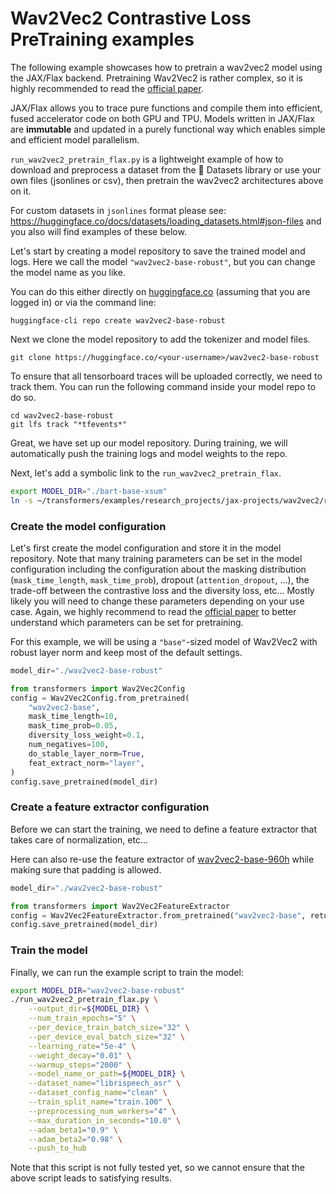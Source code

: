 # Wav2Vec2 Contrastive Loss PreTraining examples

The following example showcases how to pretrain a wav2vec2 model using the JAX/Flax backend.
Pretraining Wav2Vec2 is rather complex, so it is highly recommended to read the 
[official paper](https://arxiv.org/abs/2006.11477).

JAX/Flax allows you to trace pure functions and compile them into efficient, fused accelerator code on both GPU and TPU.
Models written in JAX/Flax are **immutable** and updated in a purely functional
way which enables simple and efficient model parallelism.

`run_wav2vec2_pretrain_flax.py` is a lightweight example of how to download and preprocess a dataset from the 🤗 Datasets library or use your own files (jsonlines or csv), then pretrain the wav2vec2 architectures above on it.

For custom datasets in `jsonlines` format please see: https://huggingface.co/docs/datasets/loading_datasets.html#json-files and you also will find examples of these below.

Let's start by creating a model repository to save the trained model and logs.
Here we call the model `"wav2vec2-base-robust"`, but you can change the model name as you like.

You can do this either directly on [huggingface.co](https://huggingface.co/new) (assuming that
you are logged in) or via the command line:

```
huggingface-cli repo create wav2vec2-base-robust
```

Next we clone the model repository to add the tokenizer and model files.

```
git clone https://huggingface.co/<your-username>/wav2vec2-base-robust
```

To ensure that all tensorboard traces will be uploaded correctly, we need to 
track them. You can run the following command inside your model repo to do so.

```
cd wav2vec2-base-robust
git lfs track "*tfevents*"
```

Great, we have set up our model repository. During training, we will automatically
push the training logs and model weights to the repo.

Next, let's add a symbolic link to the `run_wav2vec2_pretrain_flax`.

```bash
export MODEL_DIR="./bart-base-xsum"
ln -s ~/transformers/examples/research_projects/jax-projects/wav2vec2/run_wav2vec2_pretrain_flax.py ./
```

### Create the model configuration

Let's first create the model configuration and store it in the model repository. 
Note that many training parameters can be set in the model configuration including
the configuration about the masking distribution (`mask_time_length`, `mask_time_prob`), 
dropout (`attention_dropout`, ...), the trade-off between the contrastive loss and 
the diversity loss, etc...
Mostly likely you will need to change these parameters depending on your use case.
Again, we highly recommend to read the [official paper](https://arxiv.org/abs/2006.11477) 
to better understand which parameters can be set for pretraining.

For this example, we will be using a `"base"`-sized model of Wav2Vec2 with robust 
layer norm and keep most of the default settings.

```python
model_dir="./wav2vec2-base-robust"

from transformers import Wav2Vec2Config
config = Wav2Vec2Config.from_pretrained(
	"wav2vec2-base", 
    mask_time_length=10,
	mask_time_prob=0.05,
	diversity_loss_weight=0.1,
	num_negatives=100,
	do_stable_layer_norm=True,
	feat_extract_norm="layer",
)
config.save_pretrained(model_dir)
```

### Create a feature extractor configuration

Before we can start the training, we need to define 
a feature extractor that takes care of normalization, etc...

Here can also re-use the feature extractor of [wav2vec2-base-960h](https://huggingface.co/facebook/wav2vec2-base) while making sure that padding is allowed.


```python
model_dir="./wav2vec2-base-robust"

from transformers import Wav2Vec2FeatureExtractor
config = Wav2Vec2FeatureExtractor.from_pretrained("wav2vec2-base", return_attention_mask=True)
config.save_pretrained(model_dir)
```

### Train the model
Finally, we can run the example script to train the model:

```bash
export MODEL_DIR="wav2vec2-base-robust"
./run_wav2vec2_pretrain_flax.py \
    --output_dir=${MODEL_DIR} \
    --num_train_epochs="5" \
    --per_device_train_batch_size="32" \
    --per_device_eval_batch_size="32" \
    --learning_rate="5e-4" \
    --weight_decay="0.01" \
    --warmup_steps="2000" \
    --model_name_or_path=${MODEL_DIR} \
    --dataset_name="librispeech_asr" \
    --dataset_config_name="clean" \
    --train_split_name="train.100" \
    --preprocessing_num_workers="4" \
    --max_duration_in_seconds="10.0" \
	--adam_beta1="0.9" \
	--adam_beta2="0.98" \
	--push_to_hub
```

Note that this script is not fully tested yet, so we cannot ensure that 
the above script leads to satisfying results.

